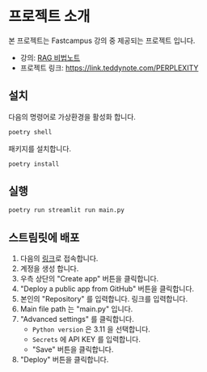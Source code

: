# 프로젝트 소개

본 프로젝트는 Fastcampus 강의 중 제공되는 프로젝트 입니다.

- 강의: [RAG 비법노트](https://fastcampus.co.kr/data_online_teddy)
- 프로젝트 링크: https://link.teddynote.com/PERPLEXITY


## 설치

다음의 명령어로 가상환경을 활성화 합니다.

```bash
poetry shell
```

패키지를 설치합니다.

```bash
poetry install
```

## 실행

```bash
poetry run streamlit run main.py
```

## 스트림릿에 배포

1. 다음의 [링크](https://share.streamlit.io/)로 접속합니다.
2. 계정을 생성 합니다.
3. 우측 상단의 "Create app" 버튼을 클릭합니다.
4. "Deploy a public app from GitHub" 버튼을 클릭합니다.
5. 본인의 "Repository" 를 입력합니다. 링크를 입력합니다.
6. Main file path 는 "main.py" 입니다.
7. "Advanced settings" 를 클릭합니다.
    - `Python version` 은 3.11 을 선택합니다.
    - `Secrets` 에 API KEY 를 입력합니다.
    - "Save" 버튼을 클릭합니다.
8. "Deploy" 버튼을 클릭합니다.


